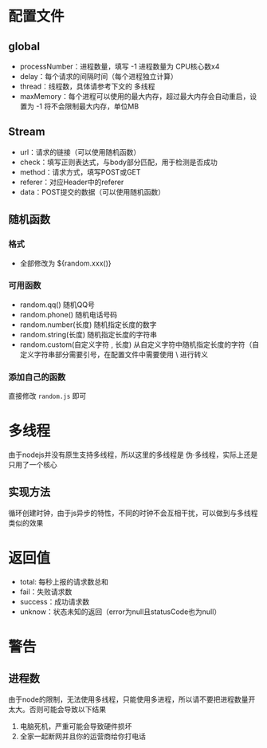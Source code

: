 # 配置文件

## global
- processNumber：进程数量，填写 -1 进程数量为 CPU核心数x4
- delay：每个请求的间隔时间（每个进程独立计算）
- thread：线程数，具体请参考下文的 多线程
- maxMemory：每个进程可以使用的最大内存，超过最大内存会自动重启，设置为 -1 将不会限制最大内存，单位MB

## Stream
- url：请求的链接（可以使用随机函数）
- check：填写正则表达式，与body部分匹配，用于检测是否成功
- method：请求方式，填写POST或GET
- referer：对应Header中的referer
- data：POST提交的数据（可以使用随机函数）

## 随机函数
### 格式
- 全部修改为 ${random.xxx()} 
### 可用函数
- random.qq() 随机QQ号
- random.phone() 随机电话号码
- random.number(长度) 随机指定长度的数字
- random.string(长度) 随机指定长度的字符串
- random.custom(自定义字符 , 长度) 从自定义字符中随机指定长度的字符（自定义字符串部分需要引号，在配置文件中需要使用 \ 进行转义

### 添加自己的函数
直接修改 `random.js` 即可

# 多线程
由于nodejs并没有原生支持多线程，所以这里的多线程是 伪·多线程，实际上还是只用了一个核心
## 实现方法
循环创建时钟，由于js异步的特性，不同的时钟不会互相干扰，可以做到与多线程类似的效果

# 返回值
- total: 每秒上报的请求数总和
- fail：失败请求数
- success：成功请求数
- unknow：状态未知的返回（error为null且statusCode也为null）

# 警告
## 进程数
由于node的限制，无法使用多线程，只能使用多进程，所以请不要把进程数量开太大。否则可能会导致以下结果
1. 电脑死机，严重可能会导致硬件损坏
2. 全家一起断网并且你的运营商给你打电话